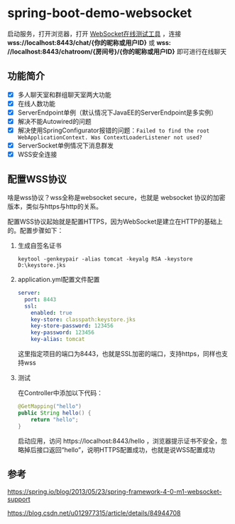 # spring-boot-demo-websocket

启动服务，打开浏览器，打开 [WebSocket在线测试工具](http://www.websocket-test.com/) ，连接 **wss://localhost:8443/chat/{你的昵称或用户ID}** 或 **wss:
//localhost:8443/chatroom/{房间号}/{你的昵称或用户ID}** 即可进行在线聊天

## 功能简介

- [x] 多人聊天室和群组聊天室两大功能
- [x] 在线人数功能
- [x] ServerEndpoint单例（默认情况下JavaEE的ServerEndpoint是多实例）
- [x] 解决不能Autowired的问题
- [x] 解决使用SpringConfigurator报错的问题：`Failed to find the root WebApplicationContext. Was ContextLoaderListener not used?`
- [x] ServerSocket单例情况下消息群发
- [x] WSS安全连接

## 配置WSS协议

啥是wss协议？wss全称是websocket secure，也就是 websocket 协议的加密版本，类似与https与http的关系。

配置WSS协议起始就是配置HTTPS，因为WebSocket是建立在HTTP的基础上的。配置步骤如下：

1. 生成自签名证书

   ```shell
   keytool -genkeypair -alias tomcat -keyalg RSA -keystore D:\keystore.jks
   ```

2. application.yml配置文件配置

   ```yml
   server:
     port: 8443
     ssl:
       enabled: true
       key-store: classpath:keystore.jks
       key-store-password: 123456
       key-password: 123456
       key-alias: tomcat
   
   ```

   这里指定项目的端口为8443，也就是SSL加密的端口，支持https，同样也支持wss
   
3. 测试

   在Controller中添加以下代码：

   ```java
   @GetMapping("hello")
   public String hello() {
       return "hello";
   }
   ```

   启动应用，访问 https://localhost:8443/hello ，浏览器提示证书不安全，忽略掉后接口返回“hello”，说明HTTPS配置成功，也就是说WSS配置成功

## 参考

https://spring.io/blog/2013/05/23/spring-framework-4-0-m1-websocket-support

https://blog.csdn.net/u012977315/article/details/84944708